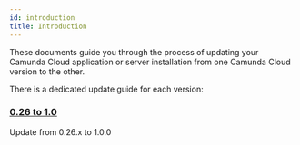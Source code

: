 ```yaml
---
id: introduction
title: Introduction
---
```



These documents guide you through the process of updating your Camunda Cloud
application or server installation from one Camunda Cloud version to the other.

There is a dedicated update guide for each version:

### [0.26 to 1.0](026-to-100)

Update from 0.26.x to 1.0.0
